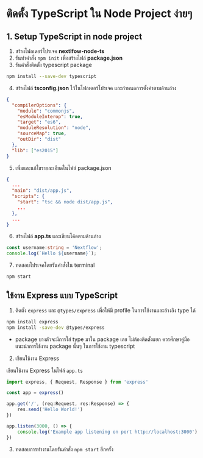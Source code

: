 
# ติดตั้ง TypeScript ใน Node Project ง่ายๆ 

## 1. Setup TypeScript in node project

1. สร้างโฟลเดอร์โปรเจค **nextlfow-node-ts**
2. รันทำคำสั่ง `npm init` เพื่อสร้างไฟล์ **package.json**
3. รันคำสั่งติดตั้ง typescript package 

```bash
npm install --save-dev typescript
```

4. สร้างไฟล์ **tsconfig.json** ไว้ในโฟลเดอร์โปรเจค และกำหนดการตั้งค่าตามด้านล่าง

```json
{
  "compilerOptions": {
    "module": "commonjs",
    "esModuleInterop": true,
    "target": "es6",
    "moduleResolution": "node",
    "sourceMap": true,
    "outDir": "dist"
  },
  "lib": ["es2015"]
}
```

5. เพิ่มและแก้ไขรายละเอียดในไฟล์ package.json 

```json
{
  ...
  "main": "dist/app.js",
  "scripts": {
    "start": "tsc && node dist/app.js",
    ...
  },
  ...
}
```

6. สร้างไฟล์ **app.ts** และเขียนโค้ดตามด้านล่าง

```ts
const username:string = 'Nextflow';
console.log(`Hello ${username}`);
```

7. ทดสอบโปรเจคโดยรันคำสั่งใน terminal 

```bash
npm start
```

## ใช้งาน Express แบบ TypeScript

1. ติดตั้ง `express` และ `@types/express` เพื่อให้มี profile ในการใช้งานและอ้างอิง type ได้

```bash
npm install express
npm install -save-dev @types/express
```

- package บางตัวจะมีการใส่ type มาใน package เลย ไม่ต้องติดตั้งแยก ควรศึกษาคู่มือแนะนำการใช้งาน package นั้นๆ ในการใช้งาน typescript

2. เขียนใช้งาน Express

เขียนใช้งาน Express ในไฟล์ `app.ts` 

```ts
import express, { Request, Response } from 'express'    

const app = express()

app.get('/', (req:Request, res:Response) => {
    res.send('Hello World!')
})

app.listen(3000, () => {
    console.log('Example app listening on port http://localhost:3000')
})
```
3. ทดสอบการทำงานโดยรันคำสั่ง `npm start` อีกครั้ง